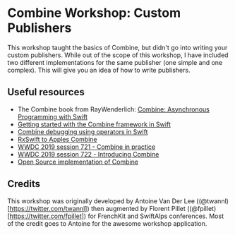 # Combine Workshop: Custom Publishers

This workshop taught the basics of Combine, but didn't go into writing your custom publishers. While out of the scope of this workshop, I have included two different implementations for the same publisher (one simple and one complex). This will give you an idea of how to write publishers.

## Useful resources

- The Combine book from RayWenderlich: [Combine: Asynchronous Programming with Swift](https://store.raywenderlich.com/products/combine-asynchronous-programming-with-swift)
- [Getting started with the Combine framework in Swift](https://www.avanderlee.com/swift/combine/)
- [Combine debugging using operators in Swift](https://www.avanderlee.com/swift/combine-swift/)
- [RxSwift to Apples Combine](https://medium.com/gett-engineering/rxswift-to-apples-combine-cheat-sheet-e9ce32b14c5b)
- [WWDC 2019 session 721 - Combine in practice](https://developer.apple.com/videos/play/wwdc2019/721/)
- [WWDC 2019 session 722 - Introducing Combine](https://developer.apple.com/videos/play/wwdc2019/722/)
- [Open Source implementation of Combine](https://github.com/broadwaylamb/OpenCombine)

## Credits

This workshop was originally developed by Antoine Van Der Lee ((@twannl)[https://twitter.com/twannl]) then augmented by Florent Pillet ((@fpillet)[https://twitter.com/fpillet]) for FrenchKit and SwiftAlps conferences. Most of the credit goes to Antoine for the awesome workshop application.
